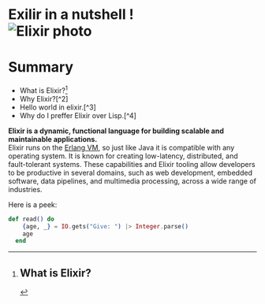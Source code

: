 # Exilir in a nutshell ! <br>![Elixir photo](https://www.educative.io/cdn-cgi/image/f=auto,fit=contain,w=600/api/page/6426448461561856/image/download/5007090753470464)

# Summary
* What is Elixir?[^1]
* Why Elixir?[^2]
* Hello world in elixir.[^3]
* Why do I preffer Elixir over Lisp.[^4]

[^1]:## What is Elixir?

**Elixir is a dynamic, functional language for building scalable and maintainable applications.**  <br>
Elixir runs on the [Erlang VM](https://www.erlang.org/), so just like Java it is compatible with any operating system.
It is known for creating low-latency, distributed, and fault-tolerant systems. These capabilities and Elixir tooling allow developers to be productive in several domains, such as web development, embedded software, data pipelines, and multimedia processing, across a wide range of industries.

Here is a peek:
```elixir
def read() do
    {age, _} = IO.gets("Give: ") |> Integer.parse()
    age
  end
```

